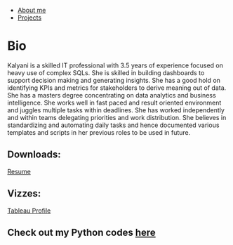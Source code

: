 <!DOCTYPE html>
<html lang="en">


<body>
  <div class="collapse navbar-collapse" id="bs-example-navbar-collapse-1">
                <ul class="nav navbar-nav navbar-right">
                    </li>
                    <li class="page-scroll">
                        <a href="#cv">About me</a>
                    </li>
                    <li class="page-scroll">
                        <a href="#petprojects">Projects</a>
                    </li>
                </ul>
            </div>
        </div>
</body>   

# Bio

Kalyani is a skilled IT professional with 3.5 years of experience focused on heavy use of complex SQLs. She is skilled in building dashboards to support decision making and generating insights. She has a good hold on identifying KPIs and metrics for stakeholders to derive meaning out of data. She has a masters degree concentrating on data analytics and business intelligence.
She works well in fast paced and result oriented environment and juggles multiple tasks within deadlines. She has worked independently and within teams delegating priorities and work distribution. She believes in standardizing and automating daily tasks and hence documented various templates and scripts in her previous roles to be used in future. 

## Downloads:
<a href="Kalyani Kaware Resume.pdf">Resume</a>

## Vizzes:
[Tableau Profile](https://public.tableau.com/profile/kalyani.kaware#!/)


## Check out my Python codes [here](https://github.com/KalyaniKaware/Python-codes/upload)

